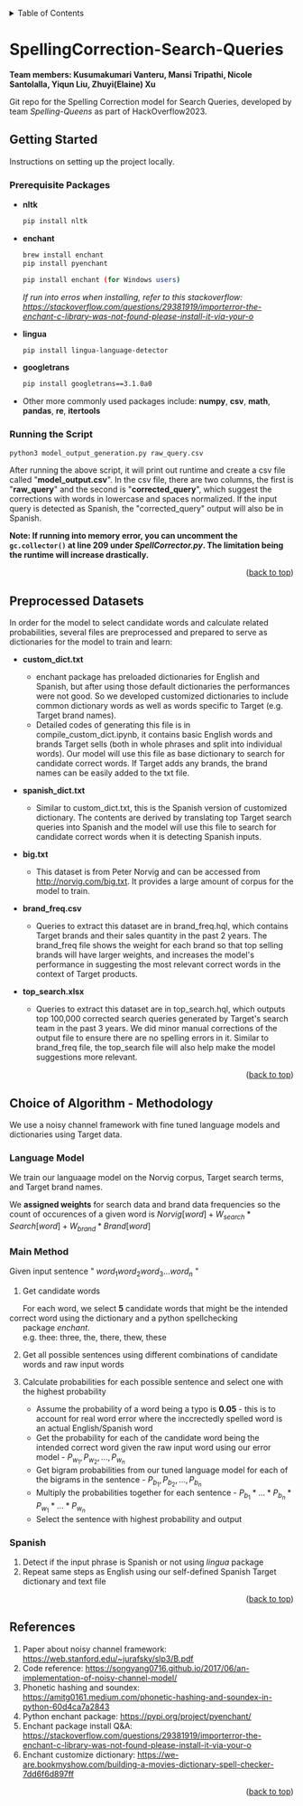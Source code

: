 <a name="readme-top"></a>
<!-- TABLE OF CONTENTS -->
<details>
  <summary>Table of Contents</summary>
  <ol>
    <li>
      <a href="#getting-started">Getting Started</a>
      <ul>
        <li><a href="#prerequisite-packages">Prerequisite Packages</a></li>
        <li><a href="#running-the-script">Running the Script</a></li>
      </ul>
    </li>
    <li><a href="#preprocessed-datasets">Preprocessed Datasets</a></li>
    <li><a href="#choice-of-algorithm---methodology">Choice of Algorithm - Methodology</a>
      <ul>
        <li><a href="#language-model">Language Model</a></li>
        <li><a href="#main-method">Main Method</a></li>
        <li><a href="#spanish">Spanish</a></li>
      </ul></li>
    <li><a href="#references">References</a></li>
  </ol>
</details>

# SpellingCorrection-Search-Queries
**Team members: Kusumakumari Vanteru, Mansi Tripathi, Nicole Santolalla, Yiqun Liu, Zhuyi(Elaine) Xu**

Git repo for the Spelling Correction model for Search 
Queries, developed by team *Spelling-Queens* as part of 
HackOverflow2023.

## Getting Started

Instructions on setting up the project locally.

### Prerequisite Packages

* **nltk**
  ```sh
  pip install nltk
  ```
* **enchant**
  ```sh
  brew install enchant
  pip install pyenchant
  
  pip install enchant (for Windows users)
  ```
  *If run into erros when installing, refer to this stackoverflow: <ins>https://stackoverflow.com/questions/29381919/importerror-the-enchant-c-library-was-not-found-please-install-it-via-your-o</ins>* <br />
  
* **lingua**
  ```sh
  pip install lingua-language-detector
  ```
* **googletrans**
  ```sh
  pip install googletrans==3.1.0a0
  ```
* Other more commonly used packages include: **numpy**, **csv**, **math**, **pandas**, **re**, **itertools**

### Running the Script

   ```sh
   python3 model_output_generation.py raw_query.csv
   ```
   
After running the above script, it will print out runtime and create a csv file called "**model_output.csv**". In the csv file, there are two columns, the first is "**raw_query**" and the second is "**corrected_query**", which suggest the corrections with words in lowercase and spaces normalized. If the input query is detected as Spanish, the "corrected_query" output will also be in Spanish.

**Note: If running into memory error, you can uncomment the ```gc.collector()``` at line 209 under _SpellCorrector.py_. The limitation being the runtime will increase drastically.**

<p align="right">(<a href="#readme-top">back to top</a>)</p>

## Preprocessed Datasets

In order for the model to select candidate words and calculate related probabilities, several files are preprocessed and prepared to serve as dictionaries for the model to train and learn:

* **custom_dict.txt** <br>
  - enchant package has preloaded dictionaries for English and Spanish, but after using those default dictionaries the performances were not good. So we developed customized dictionaries to include common dictionary words as well as words specific to Target (e.g. Target brand names). 
  - Detailed codes of generating this file is in compile_custom_dict.ipynb, it contains basic English words and brands Target sells (both in whole phrases and split into individual words). Our model will use this file as base dictionary to search for candidate correct words. If Target adds any brands, the brand names can be easily added to the txt file.

* **spanish_dict.txt** <br>
  - Similar to custom_dict.txt, this is the Spanish version of customized dictionary. The contents are derived by translating top Target search queries into Spanish and the model will use this file to search for candidate correct words when it is detecting Spanish inputs. 
  
* **big.txt** <br>
  - This dataset is from Peter Norvig and can be accessed from http://norvig.com/big.txt. It provides a large amount of corpus for the model to train.

* **brand_freq.csv** <br>
  - Queries to extract this dataset are in brand_freq.hql, which contains Target brands and their sales quantity in the past 2 years. The brand_freq file shows the weight for each brand so that top selling brands will have larger weights, and increases the model's performance in suggesting the most relevant correct words in the context of Target products.

* **top_search.xlsx** <br>
  - Queries to extract this dataset are in top_search.hql, which outputs top 100,000 corrected search queries generated by Target's search team in the past 3 years. We did minor manual corrections of the output file to ensure there are no spelling errors in it. Similar to brand_freq file, the top_search file will also help make the model suggestions more relevant.

<p align="right">(<a href="#readme-top">back to top</a>)</p>

## Choice of Algorithm - Methodology

We use a noisy channel framework with fine tuned language models and dictionaries using Target data.

### Language Model

We train our languaage model on the Norvig corpus, Target search terms, and Target brand names. 

We **assigned weights** for search data and brand data frequencies so the count of occurences of a given word is $Norvig[word] + W_{search} * Search[word] + W_{brand} * Brand[word]$

### Main Method

Given input sentence " $word_1 word_2 word_3 ... word_n$ "

1. Get candidate words

&nbsp;&nbsp;&nbsp;&nbsp;&nbsp; For each word, we select **5** candidate words that might be the intended correct word using the dictionary and a python spellchecking <br> &nbsp;&nbsp;&nbsp;&nbsp;&nbsp; package _enchant_. <br> &nbsp;&nbsp;&nbsp;&nbsp;&nbsp; e.g. thee: three, the, there, thew, these

2. Get all possible sentences using different combinations of candidate words and raw input words

3. Calculate probabilities for each possible sentence and select one with the highest probability
    * Assume the probability of a word being a typo is **0.05** - this is to account for real word error where the inccrectedly spelled word is an actual English/Spanish word
    * Get the probability for each of the candidate word being the intended correct word given the raw input word using our error model - $P_{w_1}, P_{w_2}, ..., P_{w_n}$
    * Get bigram probabilities from our tuned language model for each of the bigrams in the sentence - $P_{b_1}, P_{b_2}, ..., P_{b_n}$
    * Multiply the probabilities together for each sentence - $P_{b_1} * ...  * P_{b_n} * P_{w_1} * ... * P_{w_n}$
    * Select the sentence with highest probability and output

### Spanish

1. Detect if the input phrase is Spanish or not using _lingua_ package
2. Repeat same steps as English using our self-defined Spanish Target dictionary and text file

<p align="right">(<a href="#readme-top">back to top</a>)</p>

## References

1. Paper about noisy channel framework: <ins>https://web.stanford.edu/~jurafsky/slp3/B.pdf</ins>
2. Code reference: <ins>https://songyang0716.github.io/2017/06/an-implementation-of-noisy-channel-model/</ins>
3. Phonetic hashing and soundex: <ins>https://amitg0161.medium.com/phonetic-hashing-and-soundex-in-python-60d4ca7a2843</ins>
4. Python enchant package: <ins>https://pypi.org/project/pyenchant/</ins>
5. Enchant package install Q&A: <ins>https://stackoverflow.com/questions/29381919/importerror-the-enchant-c-library-was-not-found-please-install-it-via-your-o</ins>
6. Enchant customize dictionary: <ins>https://we-are.bookmyshow.com/building-a-movies-dictionary-spell-checker-7dd6f6d897ff</ins>

<p align="right">(<a href="#readme-top">back to top</a>)</p>
